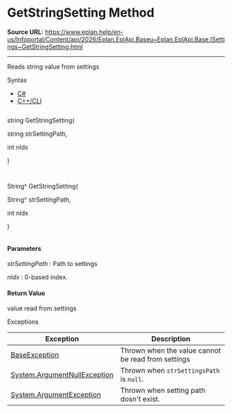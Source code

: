 # GetStringSetting Method

**Source URL:** https://www.eplan.help/en-us/Infoportal/Content/api/2026/Eplan.EplApi.Baseu~Eplan.EplApi.Base.ISettings~GetStringSetting.html

---

Reads string value from settings

Syntax

- [C#](#i-syntax-CS)
- [C++/CLI](#i-syntax-CPP2005)

```
```
string GetStringSetting( 

   string strSettingPath,

   int nIdx

)
```
```

```
```
String^ GetStringSetting( 

   String^ strSettingPath,

   int nIdx

)
```
```

#### Parameters

*strSettingPath*
:   Path to settings

*nIdx*
:   0-based index.

#### Return Value

value read from settings

Exceptions

| Exception | Description |
| --- | --- |
| [BaseException](Eplan.EplApi.Baseu~Eplan.EplApi.Base.BaseException.html) | Thrown when the value cannot be read from settings |
| [System.ArgumentNullException](#) | Thrown when `strSettingsPath` is `null`. |
| [System.ArgumentException](#) | Thrown when setting path dosn't exist. |
